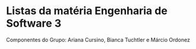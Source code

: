 # Listas da matéria Engenharia de Software 3
Componentes do Grupo:
Ariana Cursino, Bianca Tuchtler e Márcio Ordonez
